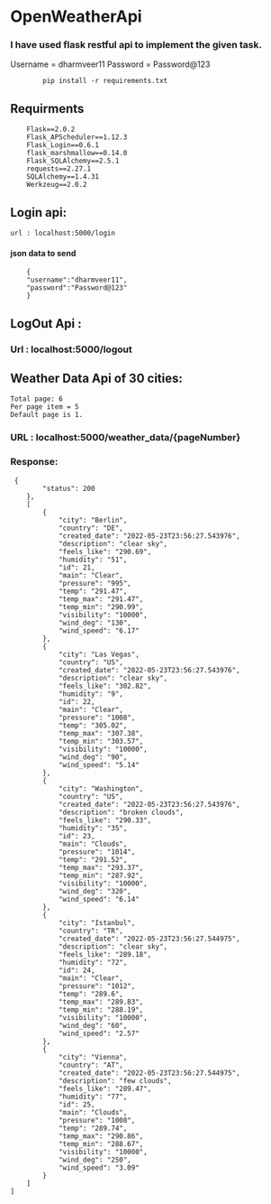 # OpenWeatherApi

### I have used flask restful api to implement the given task.

Username = dharmveer11
Password = Password@123
           
            pip install -r requirements.txt

## Requirments 
        Flask==2.0.2
        Flask_APScheduler==1.12.3
        Flask_Login==0.6.1
        flask_marshmallow==0.14.0
        Flask_SQLAlchemy==2.5.1
        requests==2.27.1
        SQLAlchemy==1.4.31
        Werkzeug==2.0.2

## Login api: 
    url : localhost:5000/login
#### json data to send 
        {
        "username":"dharmveer11",
        "password":"Password@123"
        }


 

## LogOut Api :

### Url : localhost:5000/logout

 

## Weather Data Api of 30 cities:

    Total page: 6
    Per page item = 5
    Default page is 1.
### URL :  localhost:5000/weather_data/{pageNumber}

### Response: 

     {
            "status": 200
        },
        [
            {
                "city": "Berlin",
                "country": "DE",
                "created_date": "2022-05-23T23:56:27.543976",
                "description": "clear sky",
                "feels_like": "290.69",
                "humidity": "51",
                "id": 21,
                "main": "Clear",
                "pressure": "995",
                "temp": "291.47",
                "temp_max": "291.47",
                "temp_min": "290.99",
                "visibility": "10000",
                "wind_deg": "130",
                "wind_speed": "6.17"
            },
            {
                "city": "Las Vegas",
                "country": "US",
                "created_date": "2022-05-23T23:56:27.543976",
                "description": "clear sky",
                "feels_like": "302.82",
                "humidity": "9",
                "id": 22,
                "main": "Clear",
                "pressure": "1008",
                "temp": "305.02",
                "temp_max": "307.38",
                "temp_min": "303.57",
                "visibility": "10000",
                "wind_deg": "90",
                "wind_speed": "5.14"
            },
            {
                "city": "Washington",
                "country": "US",
                "created_date": "2022-05-23T23:56:27.543976",
                "description": "broken clouds",
                "feels_like": "290.33",
                "humidity": "35",
                "id": 23,
                "main": "Clouds",
                "pressure": "1014",
                "temp": "291.52",
                "temp_max": "293.37",
                "temp_min": "287.92",
                "visibility": "10000",
                "wind_deg": "320",
                "wind_speed": "6.14"
            },
            {
                "city": "Istanbul",
                "country": "TR",
                "created_date": "2022-05-23T23:56:27.544975",
                "description": "clear sky",
                "feels_like": "289.18",
                "humidity": "72",
                "id": 24,
                "main": "Clear",
                "pressure": "1012",
                "temp": "289.6",
                "temp_max": "289.83",
                "temp_min": "288.19",
                "visibility": "10000",
                "wind_deg": "60",
                "wind_speed": "2.57"
            },
            {
                "city": "Vienna",
                "country": "AT",
                "created_date": "2022-05-23T23:56:27.544975",
                "description": "few clouds",
                "feels_like": "289.47",
                "humidity": "77",
                "id": 25,
                "main": "Clouds",
                "pressure": "1008",
                "temp": "289.74",
                "temp_max": "290.86",
                "temp_min": "288.67",
                "visibility": "10000",
                "wind_deg": "250",
                "wind_speed": "3.09"
            }
        ]
    ]

